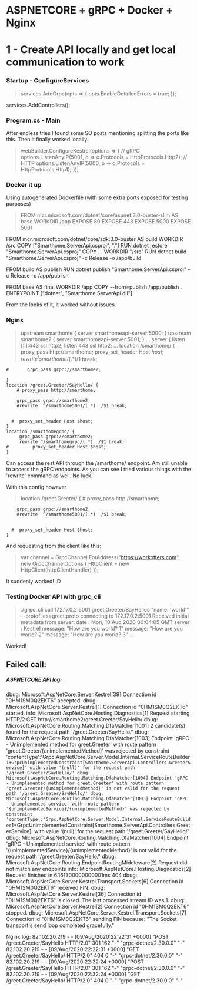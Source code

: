 # ASPNETCORE + gRPC + Docker + Nginx

# 1 - Create API locally and get local communication to work

### Startup - ConfigureServices
> services.AddGrpc(opts => 
  {
      opts.EnableDetailedErrors = true;
  });
  
  services.AddControllers();

### Program.cs - Main
After endless tries I found some SO posts mentioning splitting the ports like this. Then it finally worked locally.

> webBuilder.ConfigureKestrel(options =>
  {
      // gRPC
      options.ListenAnyIP(5001, o => o.Protocols = HttpProtocols.Http2);
      // HTTP
      options.ListenAnyIP(5000, o => o.Protocols = HttpProtocols.Http1); 
  });

### Docker it up

Using autogenerated Dockerfile (with some extra ports exposed for testing purposes)

> FROM mcr.microsoft.com/dotnet/core/aspnet:3.0-buster-slim AS base
  WORKDIR /app
  EXPOSE 80
  EXPOSE 443
  EXPOSE 5000
  EXPOSE 5001
  
  FROM mcr.microsoft.com/dotnet/core/sdk:3.0-buster AS build
  WORKDIR /src
  COPY ["Smarthome.ServerApi.csproj", "."]
  RUN dotnet restore "Smarthome.ServerApi.csproj"
  COPY . .
  WORKDIR "/src"
  RUN dotnet build "Smarthome.ServerApi.csproj" -c Release -o /app/build
  
  FROM build AS publish
  RUN dotnet publish "Smarthome.ServerApi.csproj" -c Release -o /app/publish
  
  FROM base AS final
  WORKDIR /app
  COPY --from=publish /app/publish .
  ENTRYPOINT ["dotnet", "Smarthome.ServerApi.dll"] 

From the looks of it, it worked without issues. 

### Nginx

> upstream smarthome {
    server smarthomeapi-server:5000;
}
upstream smarthome2 {
    server smarthomeapi-server:5001;
}
...
server {
    listen [::]:443 ssl http2;
    listen 443 ssl http2;
    ...
    location /smarthome/ {
        proxy_pass http://smarthome;
        proxy_set_header Host $host;
        rewrite  ^/smarthome/(.*)  /$1 break;

	#       grpc_pass grpc://smarthome2;

    }
    location /greet.Greeter/SayHello/ {
        # proxy_pass http://smarthome;

        grpc_pass grpc://smarthome2;
        #rewrite  ^/smarthome5001/(.*)  /$1 break;


      #  proxy_set_header Host $host;
    }
    location /smarthomegrpc/ {
         grpc_pass grpc://smarthome2;
         rewrite ^/smarthomegrpc/(.*)  /$1 break;
	#         proxy_set_header Host $host;
    }


Can access the rest API through the /smarthome/ endpoint. Am still unable to access the gRPC endpoints. As you can see I tried various things with the 'rewrite' command as well. No luck.

With this config however
> location /greet.Greeter/ {
        # proxy_pass http://smarthome;

        grpc_pass grpc://smarthome2;
        #rewrite  ^/smarthome5001/(.*)  /$1 break;


      #  proxy_set_header Host $host;
    }

And requesting from the client like this: 

> var channel = GrpcChannel.ForAddress("https://workotters.com", new GrpcChannelOptions
  {
      HttpClient = new HttpClient(httpClientHandler)
  });

It suddenly worked! :D 

### Testing Docker API with grpc_cli

> ./grpc_cli call 172.17.0.2:5001 greet.Greeter/SayHellos "name: 'world'" --protofiles=greet.proto
> connecting to 172.17.0.2:5001
> Received initial metadata from server:
> date : Mon, 10 Aug 2020 00:04:05 GMT
> server : Kestrel
> message: "How are you world? 1"
> message: "How are you world? 2"
> message: "How are you world? 3"
...

Worked!



## Failed call:

##### ASPNETCORE API log:
dbug: Microsoft.AspNetCore.Server.Kestrel[39]
      Connection id "0HM1SM0Q2EKT6" accepted.
dbug: Microsoft.AspNetCore.Server.Kestrel[1]
      Connection id "0HM1SM0Q2EKT6" started.
info: Microsoft.AspNetCore.Hosting.Diagnostics[1]
      Request starting HTTP/2 GET http://smarthome2/greet.Greeter/SayHello/
dbug: Microsoft.AspNetCore.Routing.Matching.DfaMatcher[1001]
      2 candidate(s) found for the request path '/greet.Greeter/SayHello/'
dbug: Microsoft.AspNetCore.Routing.Matching.DfaMatcher[1003]
      Endpoint 'gRPC - Unimplemented method for greet.Greeter' with route pattern 'greet.Greeter/{unimplementedMethod}' was rejected by constraint 'contentType':'Grpc.AspNetCore.Server.Model.Internal.ServiceRouteBuilder`1+GrpcUnimplementedConstraint[Smarthome.ServerApi.Controllers.GreeterService]' with value '(null)' for the request path '/greet.Greeter/SayHello/'
dbug: Microsoft.AspNetCore.Routing.Matching.DfaMatcher[1004]
      Endpoint 'gRPC - Unimplemented method for greet.Greeter' with route pattern 'greet.Greeter/{unimplementedMethod}' is not valid for the request path '/greet.Greeter/SayHello/'
dbug: Microsoft.AspNetCore.Routing.Matching.DfaMatcher[1003]
      Endpoint 'gRPC - Unimplemented service' with route pattern '{unimplementedService}/{unimplementedMethod}' was rejected by constraint 'contentType':'Grpc.AspNetCore.Server.Model.Internal.ServiceRouteBuilder`1+GrpcUnimplementedConstraint[Smarthome.ServerApi.Controllers.GreeterService]' with value '(null)' for the request path '/greet.Greeter/SayHello/'
dbug: Microsoft.AspNetCore.Routing.Matching.DfaMatcher[1004]
      Endpoint 'gRPC - Unimplemented service' with route pattern '{unimplementedService}/{unimplementedMethod}' is not valid for the request path '/greet.Greeter/SayHello/'
dbug: Microsoft.AspNetCore.Routing.EndpointRoutingMiddleware[2]
      Request did not match any endpoints
info: Microsoft.AspNetCore.Hosting.Diagnostics[2]
      Request finished in 6.161300000000001ms 404
dbug: Microsoft.AspNetCore.Server.Kestrel.Transport.Sockets[6]
      Connection id "0HM1SM0Q2EKT6" received FIN.
dbug: Microsoft.AspNetCore.Server.Kestrel[36]
      Connection id "0HM1SM0Q2EKT6" is closed. The last processed stream ID was 1.
dbug: Microsoft.AspNetCore.Server.Kestrel[2]
      Connection id "0HM1SM0Q2EKT6" stopped.
dbug: Microsoft.AspNetCore.Server.Kestrel.Transport.Sockets[7]
      Connection id "0HM1SM0Q2EKT6" sending FIN because: "The Socket transport's send loop completed gracefully."

Nginx log:
82.102.20.219 - - [09/Aug/2020:22:22:31 +0000] "POST /greet.Greeter/SayHello HTTP/2.0" 301 162 "-" "grpc-dotnet/2.30.0.0" "-"
82.102.20.219 - - [09/Aug/2020:22:22:31 +0000] "GET /greet.Greeter/SayHello/ HTTP/2.0" 404 0 "-" "grpc-dotnet/2.30.0.0" "-"
82.102.20.219 - - [09/Aug/2020:22:32:24 +0000] "POST /greet.Greeter/SayHello HTTP/2.0" 301 162 "-" "grpc-dotnet/2.30.0.0" "-"
82.102.20.219 - - [09/Aug/2020:22:32:24 +0000] "GET /greet.Greeter/SayHello/ HTTP/2.0" 404 0 "-" "grpc-dotnet/2.30.0.0" "-"